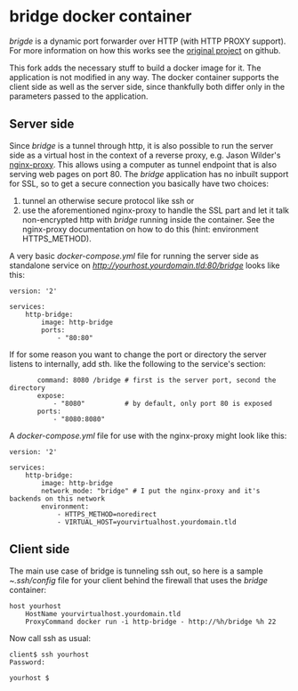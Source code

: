 # bridge docker container

*brigde* is a dynamic port forwarder over HTTP (with HTTP PROXY support). For
more information on how this works see the [original
project](https://github.com/luizluca/bridge) on github.

This fork adds the necessary stuff to build a docker image for it. The
application is not modified in any way. The docker container supports the
client side as well as the server side, since thankfully both differ only in
the parameters passed to the application.

## Server side

Since *bridge* is a tunnel through http, it is also possible to run the server
side as a virtual host in the context of a reverse proxy, e.g. Jason Wilder's
[nginx-proxy](https://hub.docker.com/r/jwilder/nginx-proxy/). This allows using
a computer as tunnel endpoint that is also serving web pages on port 80. The
*bridge* application has no inbuilt support for SSL, so to get a secure
connection you basically have two choices:

1. tunnel an otherwise secure protocol like ssh or
2. use the aforementioned nginx-proxy to handle the SSL part and let it talk
   non-encrypted http with *bridge* running inside the container. See the
   nginx-proxy documentation on how to do this (hint: environment HTTPS\_METHOD).

A very basic *docker-compose.yml* file for running the server side as standalone
service on *http://yourhost.yourdomain.tld:80/bridge* looks like this:

```
version: '2'

services:
    http-bridge:
        image: http-bridge
        ports:
            - "80:80"
```

If for some reason you want to change the port or directory the server listens
to internally, add sth. like the following to the service's section:

```
       command: 8080 /bridge # first is the server port, second the directory
       expose:
           - "8080"          # by default, only port 80 is exposed
       ports:
           - "8080:8080"
```

A *docker-compose.yml* file for use with the nginx-proxy might look like this:

```
version: '2'

services:
    http-bridge:
        image: http-bridge
        network_mode: "bridge" # I put the nginx-proxy and it's backends on this network
        environment:
            - HTTPS_METHOD=noredirect
            - VIRTUAL_HOST=yourvirtualhost.yourdomain.tld
```

## Client side

The main use case of bridge is tunneling ssh out, so here is a sample *~.ssh/config*
file for your client behind the firewall that uses the *bridge* container:

```
host yourhost
    HostName yourvirtualhost.yourdomain.tld
    ProxyCommand docker run -i http-bridge - http://%h/bridge %h 22
```

Now call ssh as usual:

```
client$ ssh yourhost
Password:

yourhost $
```
